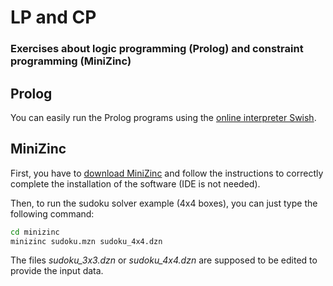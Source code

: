 # LP and CP
### Exercises about logic programming (Prolog) and constraint programming (MiniZinc)


## Prolog
You can easily run the Prolog programs using the [online interpreter Swish](https://pengines.swi-prolog.org/apps/swish/).


## MiniZinc
First, you have to [download MiniZinc](https://www.minizinc.org/software.html) and follow the instructions to correctly complete the installation of the software (IDE is not needed).

Then, to run the sudoku solver example (4x4 boxes), you can just type the following command:

```bash
cd minizinc
minizinc sudoku.mzn sudoku_4x4.dzn
```

The files *sudoku_3x3.dzn* or *sudoku_4x4.dzn* are supposed to be edited to provide the input data.
